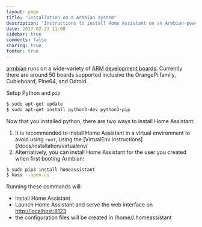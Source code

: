 ```yaml
---
layout: page
title: "Installation on a Armbian system"
description: "Instructions to install Home Assistant on an Armbian-powered systems."
date: 2017-02-23 11:00
sidebar: true
comments: false
sharing: true
footer: true
---
```


[armbian](https://www.armbian.com) runs on a wide-variety of [ARM development boards](https://www.armbian.com/download/). Currently there are around 50 boards supported inclusive the OrangePi family, Cubieboard, Pine64, and Odroid.

Setup Python and `pip`

```bash
$ sudo apt-get update
$ sudo apt-get install python3-dev python3-pip
```

Now that you installed python, there are two ways to install Home Assistant:
1. It is recommended to install Home Assistant in a virtual environment to avoid using `root`, using the [VirtualEnv instructions](/docs/installation/virtualenv/
2. Alternatively, you can install Home Assistant for the user you created when first booting Armbian:
```bash
$ sudo pip3 install homeassistant
$ hass --open-ui
```
Running these commands will:

 - Install Home Assistant
 - Launch Home Assistant and serve the web interface on [http://localhost:8123](http://localhost:8123)
 - the configuration files will be created in /home/<user>/.homeassistant
 
 
